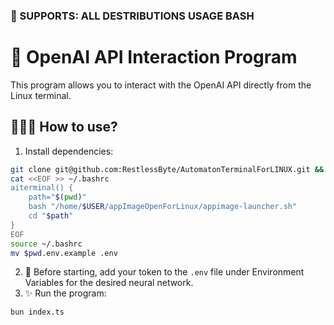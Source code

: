 ### 🐧 SUPPORTS: ALL DESTRIBUTIONS USAGE BASH
# 🧠 OpenAI API Interaction Program

This program allows you to interact with the OpenAI API directly from the Linux terminal.

## 👨🏽‍🔬 How to use?
1. Install dependencies: 
```bash
git clone git@github.com:RestlessByte/AutomatonTerminalForLINUX.git && bun install
cat <<EOF >> ~/.bashrc
aiterminal() {
    path="$(pwd)"
    bash "/home/$USER/appImageOpenForLinux/appimage-launcher.sh"
    cd "$path"
}
EOF
source ~/.bashrc
mv $pwd.env.example .env
```
2. 🧸 Before starting, add your token to the `.env` file under Environment Variables for the desired neural network.
3. ✨ Run the program: 
```bash
bun index.ts
```
